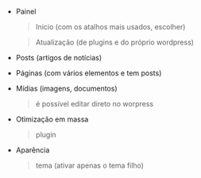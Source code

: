 - Painel
    > Inicio (com os atalhos mais usados, escolher)
    
    > Atualização (de plugins e do próprio wordpress)

- Posts (artigos de notícias)

- Páginas (com vários elementos e tem posts)

- Mídias (imagens, documentos)
    > é possível editar direto no worpress

- Otimização em massa
    > plugin 

- Aparência
    > tema (ativar apenas o tema filho)